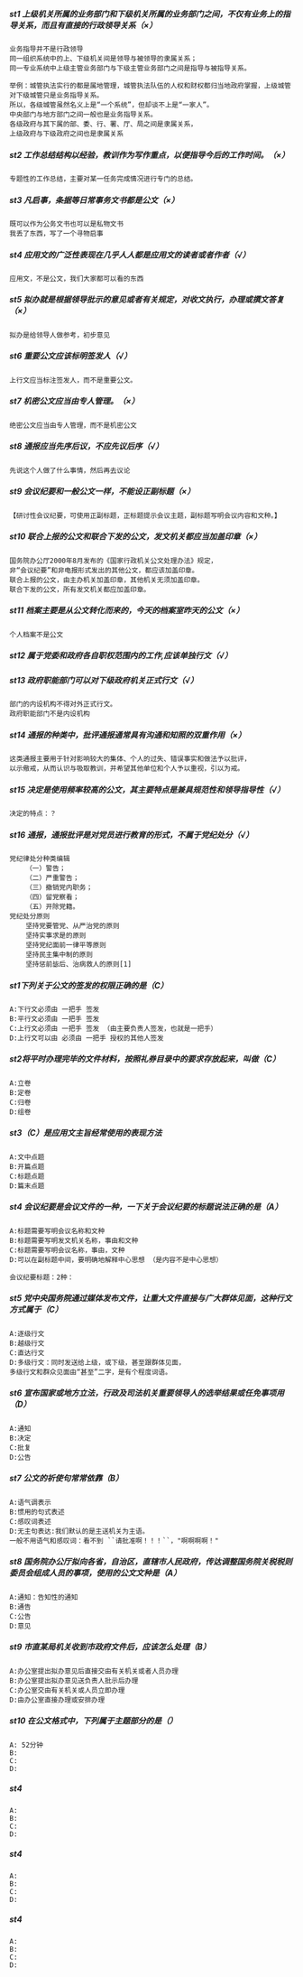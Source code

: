 ##### st1 上级机关所属的业务部门和下级机关所属的业务部门之间，不仅有业务上的指导关系，而且有直接的行政领导关系（×）
    业务指导并不是行政领导
    同一组织系统中的上、下级机关间是领导与被领导的隶属关系；
    同一专业系统中上级主管业务部门与下级主管业务部门之间是指导与被指导关系。
    
    举例：城管执法实行的都是属地管理，城管执法队伍的人权和财权都归当地政府掌握，上级城管对下级城管只是业务指导关系。
    所以，各级城管虽然名义上是“一个系统”，但却谈不上是“一家人”。
    中央部门与地方部门之间一般也是业务指导关系。
    各级政府与其下属的部、委、行、署、厅、局之间是隶属关系，
    上级政府与下级政府之间也是隶属关系

##### st2 工作总结结构以经验，教训作为写作重点，以便指导今后的工作时间。（×）
    专题性的工作总结，主要对某一任务完成情况进行专门的总结。

##### st3 凡启事，条据等日常事务文书都是公文（×）
    既可以作为公务文书也可以是私物文书
    我丢了东西，写了一个寻物启事

##### st4 应用文的广泛性表现在几乎人人都是应用文的读者或者作者（√）
    应用文，不是公文，我们大家都可以看的东西
    
##### st5 拟办就是根据领导批示的意见或者有关规定，对收文执行，办理或撰文答复（×）
    拟办是给领导人做参考，初步意见

##### st6 重要公文应该标明签发人（√）
    上行文应当标注签发人，而不是重要公文。

##### st7 机密公文应当由专人管理。（×）
    绝密公文应当由专人管理，而不是机密公文

##### st8 通报应当先序后议，不应先议后序（√）
    先说这个人做了什么事情，然后再去议论

##### st9 会议纪要和一般公文一样，不能设正副标题（×）
    【研讨性会议纪要，可使用正副标题，正标题提示会议主题，副标题写明会议内容和文种。】
    
##### st10 联合上报的公文和联合下发的公文，发文机关都应当加盖印章（×）
    国务院办公厅2000年8月发布的《国家行政机关公文处理办法》规定，
    非“会议纪要”和非电报形式发出的其他公文，都应该加盖印章。
    联合上报的公文，由主办机关加盖印章，其他机关无须加盖印章。
    联合下发的公文，所有发文机关都应加盖印章。 
    
##### st11 档案主要是从公文转化而来的，今天的档案室昨天的公文（×）
    个人档案不是公文

##### st12 属于党委和政府各自职权范围内的工作,应该单独行文（√）

##### st13 政府职能部门可以对下级政府机关正式行文（√）
    部门的内设机构不得对外正式行文。
    政府职能部门不是内设机构

##### st14 通报的种类中，批评通报通常具有沟通和知照的双重作用（×）
    这类通报主要用于针对影响较大的集体、个人的过失、错误事实和做法予以批评，
    以示儆戒，从而认识与吸取教训，并希望其他单位和个人予以重视，引以为戒。

##### st15 决定是使用频率较高的公文，其主要特点是兼具规范性和领导指导性（√）
    决定的特点：？

##### st16 通报，通报批评是对党员进行教育的形式，不属于党纪处分（√）
    党纪律处分种类编辑
        （一）警告；
        （二）严重警告；
        （三）撤销党内职务；
        （四）留党察看；
        （五）开除党籍。
    党纪处分原则
        坚持党要管党、从严治党的原则
        坚持实事求是的原则
        坚持党纪面前一律平等原则
        坚持民主集中制的原则
        坚持惩前毖后、治病救人的原则[1] 



##### st1下列关于公文的签发的权限正确的是（C）
    A:下行文必须由 一把手 签发
    B:平行文必须由 一把手 签发
    C:上行文必须由 一把手 签发 （由主要负责人签发，也就是一把手）
    D:上行文可以由 必须由 一把手 授权的其他人签发

##### st2将平时办理完毕的文件材料，按照礼券目录中的要求存放起来，叫做（C）
    A:立卷
    B:定卷
    C:归卷
    D:组卷
    
##### st3（C）是应用文主旨经常使用的表现方法
    A:文中点题
    B:开篇点题
    C:标题点题
    D:篇末点题
    
##### st4 会议纪要是会议文件的一种，一下关于会议纪要的标题说法正确的是（A）
    A:标题需要写明会议名称和文种
    B:标题需要写明发文机关名称，事由和文种
    C:标题需要写明会议名称，事由，文种
    D:可以在副标题中间，要明确地解释中心思想 （是内容不是中心思想）
    
    会议纪要标题：2种：

##### st5 党中央国务院通过媒体发布文件，让重大文件直接与广大群体见面，这种行文方式属于（C）
    A:逐级行文
    B:越级行文
    C:直达行文
    D:多级行文：同时发送给上级，或下级，甚至跟群体见面，
    多级行文和群众见面由“甚至”二字，是有个程度词语。

##### st6 宣布国家或地方立法，行政及司法机关重要领导人的选举结果或任免事项用（D）
    A:通知
    B:决定
    C:批复
    D:公告

##### st7 公文的祈使句常常依靠（B）
    A:语气调表示
    B:惯用的句式表述
    C:感叹词表述
    D:无主句表达:我们默认的是主送机关为主语。
    一般不用语气和感叹词：看不到 ``请批准啊！！！``，"啊啊啊啊！" 

##### st8 国务院办公厅拟向各省，自治区，直辖市人民政府，传达调整国务院关税税则委员会组成人员的事项，使用的公文文种是（A）
    A:通知：告知性的通知
    B:通告
    C:公告
    D:意见

##### st9 市直某局机关收到市政府文件后，应该怎么处理（B）
    A:办公室提出拟办意见后直接交由有关机关或者人员办理
    B:办公室提出拟办意见送负责人批示后办理
    C:办公室交由有关机关或人员立即办理
    D:由办公室直接办理或安排办理

##### st10 在公文格式中，下列属于主题部分的是（）
    A: 52分钟
    B:
    C:
    D:

##### st4
    A:
    B:
    C:
    D:

##### st4
    A:
    B:
    C:
    D:

##### st4
    A:
    B:
    C:
    D:













